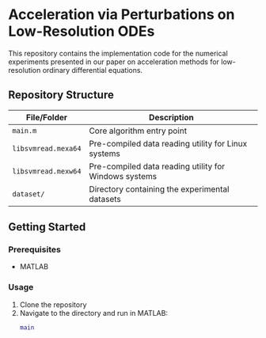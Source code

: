 # Acceleration via Perturbations on Low-Resolution ODEs

This repository contains the implementation code for the numerical experiments presented in our paper on acceleration methods for low-resolution ordinary differential equations.

## Repository Structure

| File/Folder          | Description                                                       |
| -------------------- | ----------------------------------------------------------------- |
| `main.m`             | Core algorithm entry point                                        |
| `libsvmread.mexa64`  | Pre-compiled data reading utility for Linux systems              |
| `libsvmread.mexw64`  | Pre-compiled data reading utility for Windows systems            |
| `dataset/`           | Directory containing the experimental datasets                   |

## Getting Started

### Prerequisites
- MATLAB

### Usage
1. Clone the repository
2. Navigate to the directory and run in MATLAB:
   ```matlab
   main

